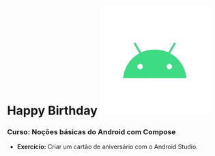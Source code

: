 # Happy Birthday <img src="\icon for readme\android-svgrepo-com__1_-removebg-preview.png"></img>

### Curso: Noções básicas do Android com Compose

- <b>Exercício:</b> Criar um cartão de aniversário com o Android Studio.

